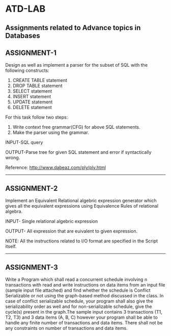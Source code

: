 # ATD-LAB
Assignments related to Advance topics in Databases
----------------------------------------------------------------------------------------------------------------------------------------

ASSIGNMENT-1
------------
Design as well as implement a parser for the subset of SQL with the following constructs:
1) CREATE TABLE statement
2) DROP TABLE statement
3) SELECT statement
4) INSERT statement
5) UPDATE statement
6) DELETE statement

For this task follow two steps:
1) Write context free grammar(CFG) for above SQL statements.
2) Make the parser using the grammar.

INPUT-SQL query

OUTPUT-Parse tree for given SQL statement and error if syntactically wrong.

Reference:
http://www.dabeaz.com/ply/ply.html


----------------------------------------------------------------------------------------------------------------------------------------
ASSIGNMENT-2
------------
Implement an Equivalent Relational algebric expression generator which gives all the equivalent expressions using Equivalence Rules of relational algebra.

INPUT- Single relational algebric expression

OUTPUT- All expression that are euivalent to given expression.

NOTE: All the instructions related to I/O format are specified in the Script itself.


----------------------------------------------------------------------------------------------------------------------------------------
ASSIGNMENT-3
------------
Write a Program which shall read a concurrent schedule involving n transactions with read and write instructions on data items from an input file (sample input file attached) and find whether the schedule is Conflict Serializable or not using the graph-based method discussed in the class. In case of conflict serializable schedule, your program shall also give the serializability order as well and for non-serializable schedule, give the cycle(s) present in the graph.The sample input contains 3 transactions (T1, T2, T3) and 3 data items (A, B, C) however your program shall be able to handle any finite number of transactions and data items. There shall not be any constraints on number of transactions and data items.



